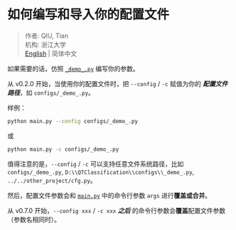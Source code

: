 # 如何编写和导入你的配置文件

> 作者: QIU, Tian  
> 机构: 浙江大学  
> [English](README.md) | 简体中文

如果需要的话，仿照 [`_demo_.py`](_demo_.py) 编写你的参数。

从 v0.2.0 开始，当使用你的配置文件时，把 `--config` / `-c` 赋值为你的 **_配置文件路径_**，如 `configs/_demo_.py`。

样例：

```bash
python main.py --config configs/_demo_.py
```

或

```bash
python main.py -c configs/_demo_.py
```

值得注意的是，`--config` / `-c` 可以支持任意文件系统路径，比如
`configs/_demo_.py`, `D:\\QTClassification\\configs\\_demo_.py`, `../../other_project/cfg.py`。

然后，配置文件参数会和 [`main.py`](../main.py) 中的命令行参数 `args` 进行**覆盖或合并**。

从 v0.7.0 开始，`--config xxx` / `-c xxx` **_之后_** 的命令行参数会**覆盖**配置文件参数（参数名相同时）。
